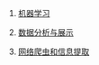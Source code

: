 1. [机器学习](https://www.icourse163.org/learn/BIT-1001872001?tid=1001965001#/learn/content)

2. [数据分析与展示](https://www.icourse163.org/learn/BIT-1001870002?tid=1206192225#/learn/content)
3. [网络爬虫和信息提取](https://www.icourse163.org/learn/BIT-1001870001?tid=1206093223#/learn/announce)